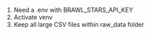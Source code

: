 1. Need a .env with BRAWL_STARS_API_KEY
2. Activate venv
3. Keep all large CSV files within raw_data folder

